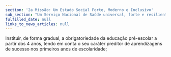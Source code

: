 ```yaml
---
section: '2a Missão: Um Estado Social Forte, Moderno e Inclusivo'
sub_section: "Um Serviço Nacional de Saúde universal, forte e resiliente"
fulfilled_date: null
links_to_news_articles: null
---
```


Instituir, de forma gradual, a obrigatoriedade da educação pré-escolar a partir dos 4 anos, tendo em conta o seu caráter preditor de aprendizagens de sucesso nos primeiros anos de escolaridade;